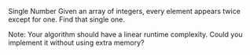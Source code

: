 Single Number 
Given an array of integers, every element appears twice except for one. Find that single one.

Note:
Your algorithm should have a linear runtime complexity. Could you implement it without using extra memory?
